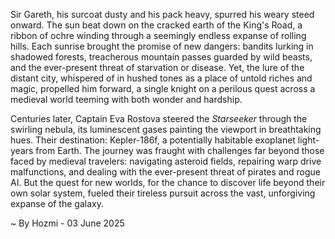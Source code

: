 
Sir Gareth, his surcoat dusty and his pack heavy, spurred his weary steed onward.  The sun beat down on the cracked earth of the King's Road, a ribbon of ochre winding through a seemingly endless expanse of rolling hills.  Each sunrise brought the promise of new dangers: bandits lurking in shadowed forests, treacherous mountain passes guarded by wild beasts, and the ever-present threat of starvation or disease.  Yet, the lure of the distant city, whispered of in hushed tones as a place of untold riches and magic, propelled him forward, a single knight on a perilous quest across a medieval world teeming with both wonder and hardship.

Centuries later, Captain Eva Rostova steered the *Starseeker* through the swirling nebula, its luminescent gases painting the viewport in breathtaking hues.  Their destination: Kepler-186f, a potentially habitable exoplanet light-years from Earth.  The journey was fraught with challenges far beyond those faced by medieval travelers: navigating asteroid fields, repairing warp drive malfunctions, and dealing with the ever-present threat of pirates and rogue AI.  But the quest for new worlds, for the chance to discover life beyond their own solar system, fueled their tireless pursuit across the vast, unforgiving expanse of the galaxy.

~ By Hozmi - 03 June 2025
